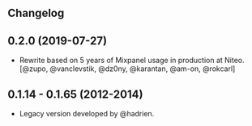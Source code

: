## Changelog


0.2.0 (2019-07-27)
------------------

* Rewrite based on 5 years of Mixpanel usage in production at Niteo.
  [@zupo, @vanclevstik, @dz0ny, @karantan, @am-on, @rokcarl]


0.1.14 - 0.1.65 (2012-2014)
---------------------------

* Legacy version developed by @hadrien.
